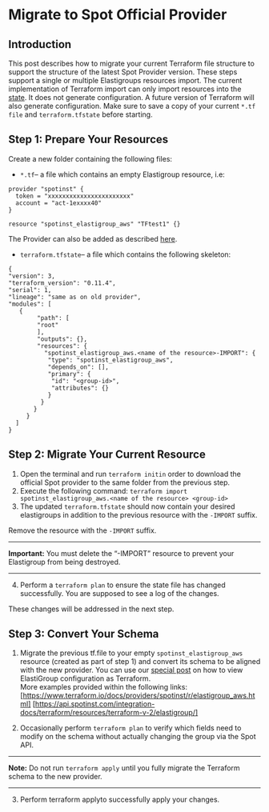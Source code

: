 # Migrate to Spot Official Provider

## Introduction

This post describes how to migrate your current Terraform file structure to support the structure of the latest Spot Provider version. These steps support a single or multiple Elastigroups resources import. The current implementation of Terraform import can only import resources into the [state](https://www.terraform.io/docs/state/). It does not generate configuration. A future version of Terraform will also generate configuration. Make sure to save a copy of your current `*.tf file` and `terraform.tfstate` before starting.

## Step 1: Prepare Your Resources

Create a new folder containing the following files:

* `*.tf`– a file which contains an empty Elastigroup resource, i.e:
```
provider "spotinst" {
  token = "xxxxxxxxxxxxxxxxxxxxxxx"
  account = "act-1exxxx40"
}
﻿
resource "spotinst_elastigroup_aws" "TFtest1" {}
  ```

The Provider can also be added as described [here](https://support.spot.io/provisioning-and-cicd/terraform/provisioning-and-cicd/terraform/getting-started-terraform/installation-procedure/).

* `terraform.tfstate`– a file which contains the following skeleton:

```
{
"version": 3,
"terraform_version": "0.11.4",
"serial": 1,
"lineage": "same as on old provider",
"modules": [
   {
        "path": [
        "root"
        ],
        "outputs": {},
        "resources": {
          "spotinst_elastigroup_aws.<name of the resource>-IMPORT": {
           "type": "spotinst_elastigroup_aws",
           "depends_on": [],
           "primary": {
            "id": "<group-id>",
            "attributes": {}
           }
         }
       }
     }
  ]
}
```

## Step 2: Migrate Your Current Resource

1. Open the terminal and run `terraform initin` order to download the official Spot provider to the same folder from the previous step.
2. Execute the following command:
`terraform import spotinst_elastigroup_aws.<name of the resource> <group-id>`
3. The updated `terraform.tfstate` should now contain your desired elastigroups in addition to the previous resource with the `-IMPORT` suffix.

Remove the resource with the `-IMPORT` suffix.

---
**Important:**
You must delete the “-IMPORT” resource to prevent your Elastigroup from being destroyed.

---
4. Perform a `terraform plan` to ensure the state file has changed successfully. You are supposed to see a log of the changes.

These changes will be addressed in the next step.

## Step 3: Convert Your Schema

1. Migrate the previous tf.file to your empty `spotinst_elastigroup_aws` resource (created as part of step 1) and convert its schema to be aligned with the new provider.
You can use our [special post](https://spot.io/news/2018-08-21/terrafrom-elastigroup-configuration-review/) on how to view ElastiGroup configuration as Terraform.  
More examples provided within the following links:
[https://www.terraform.io/docs/providers/spotinst/r/elastigroup_aws.html]
[https://api.spotinst.com/integration-docs/terraform/resources/terraform-v-2/elastigroup/]

2. Occasionally perform `terraform plan` to verify which fields need to modify on the schema without actually changing the group via the Spot API.

---
**Note:**
Do not run `terraform apply` until you fully migrate the Terraform schema to the new provider.

---
3. Perform terraform applyto successfully apply your changes.
